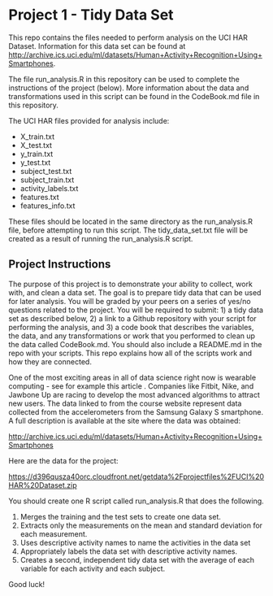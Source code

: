 Project 1 - Tidy Data Set
=====================

This repo contains the files needed to perform analysis on the UCI HAR Dataset.  Information for this data set can be found at http://archive.ics.uci.edu/ml/datasets/Human+Activity+Recognition+Using+Smartphones.

The file run_analysis.R in this repository can be used to complete the instructions of the project (below).  More information about the data and transformations used in this script can be found in the CodeBook.md file in this repository. 

The UCI HAR files provided for analysis include:
* X_train.txt
* X_test.txt
* y_train.txt
* y_test.txt
* subject_test.txt
* subject_train.txt
* activity_labels.txt
* features.txt
* features_info.txt

These files should be located in the same directory as the run_analysis.R file, before attempting to run this script.  The tidy_data_set.txt file will be created as a result of running the run_analysis.R script.   

Project Instructions
----------------------------
The purpose of this project is to demonstrate your ability to collect, work with, and clean a data set. The goal is to prepare tidy data that can be used for later analysis. You will be graded by your peers on a series of yes/no questions related to the project. You will be required to submit: 1) a tidy data set as described below, 2) a link to a Github repository with your script for performing the analysis, and 3) a code book that describes the variables, the data, and any transformations or work that you performed to clean up the data called CodeBook.md. You should also include a README.md in the repo with your scripts. This repo explains how all of the scripts work and how they are connected. 

One of the most exciting areas in all of data science right now is wearable computing - see for example this article . Companies like Fitbit, Nike, and Jawbone Up are racing to develop the most advanced algorithms to attract new users. The data linked to from the course website represent data collected from the accelerometers from the Samsung Galaxy S smartphone. A full description is available at the site where the data was obtained:

http://archive.ics.uci.edu/ml/datasets/Human+Activity+Recognition+Using+Smartphones

Here are the data for the project:

https://d396qusza40orc.cloudfront.net/getdata%2Fprojectfiles%2FUCI%20HAR%20Dataset.zip

 You should create one R script called run_analysis.R that does the following. 

1. Merges the training and the test sets to create one data set.
2. Extracts only the measurements on the mean and standard deviation for each measurement. 
3. Uses descriptive activity names to name the activities in the data set
4. Appropriately labels the data set with descriptive activity names. 
5. Creates a second, independent tidy data set with the average of each variable for each activity and each subject. 

Good luck!
